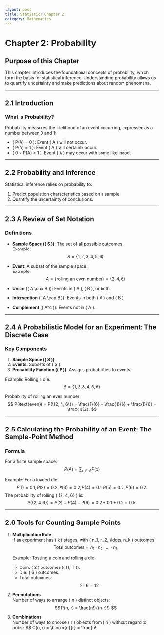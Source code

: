 ```yaml
---
layout: post
title: Statistics Chapter 2
category: Mathematics
---
```


# Chapter 2: Probability

## Purpose of this Chapter
This chapter introduces the foundational concepts of probability, which form the basis for statistical inference. Understanding probability allows us to quantify uncertainty and make predictions about random phenomena.

---

## 2.1 Introduction

### What Is Probability?
Probability measures the likelihood of an event occurring, expressed as a number between 0 and 1:
- \( P(A) = 0 \): Event \( A \) will not occur.
- \( P(A) = 1 \): Event \( A \) will certainly occur.
- \( 0 < P(A) < 1 \): Event \( A \) may occur with some likelihood.

---

## 2.2 Probability and Inference
Statistical inference relies on probability to:
1. Predict population characteristics based on a sample.
2. Quantify the uncertainty of conclusions.

---

## 2.3 A Review of Set Notation

### Definitions
- **Sample Space (\( S \))**: The set of all possible outcomes.  
  Example:
  $$
  S = \{1, 2, 3, 4, 5, 6\}
  $$

- **Event**: A subset of the sample space.  
  Example:
  $$
  A = \{\text{rolling an even number}\} = \{2, 4, 6\}
  $$

- **Union** (\( A \cup B \)): Events in \( A \), \( B \), or both.

- **Intersection** (\( A \cap B \)): Events in both \( A \) and \( B \).

- **Complement** (\( A^c \)): Events not in \( A \).

---

## 2.4 A Probabilistic Model for an Experiment: The Discrete Case

### Key Components
1. **Sample Space (\( S \))**.
2. **Events**: Subsets of \( S \).
3. **Probability Function (\( P \))**: Assigns probabilities to events.

Example: Rolling a die:  
$$
S = \{1, 2, 3, 4, 5, 6\}
$$

Probability of rolling an even number:  
$$
P(\text{even}) = P(\{2, 4, 6\}) = \frac{1}{6} + \frac{1}{6} + \frac{1}{6} = \frac{1}{2}.
$$

---

## 2.5 Calculating the Probability of an Event: The Sample-Point Method

### Formula
For a finite sample space:
$$
P(A) = \sum_{x \in A} P(x)
$$

Example: For a loaded die:
$$
P(1) = 0.1, \, P(2) = 0.2, \, P(3) = 0.2, \, P(4) = 0.1, \, P(5) = 0.2, \, P(6) = 0.2.
$$
The probability of rolling \( \{2, 4, 6\} \) is:
$$
P(\{2, 4, 6\}) = P(2) + P(4) + P(6) = 0.2 + 0.1 + 0.2 = 0.5.
$$

---

## 2.6 Tools for Counting Sample Points

1. **Multiplication Rule**  
   If an experiment has \( k \) stages, with \( n_1, n_2, \ldots, n_k \) outcomes:
   $$
   \text{Total outcomes} = n_1 \cdot n_2 \cdot \ldots \cdot n_k
   $$

   Example: Tossing a coin and rolling a die:
   - Coin: \( 2 \) outcomes (\( H, T \)).
   - Die: \( 6 \) outcomes.
   - Total outcomes:
     $$
     2 \cdot 6 = 12
     $$

2. **Permutations**  
   Number of ways to arrange \( n \) distinct objects:
   $$
   P(n, r) = \frac{n!}{(n-r)!}
   $$

3. **Combinations**  
   Number of ways to choose \( r \) objects from \( n \) without regard to order:
   $$
   C(n, r) = \binom{n}{r} = \frac{n!
